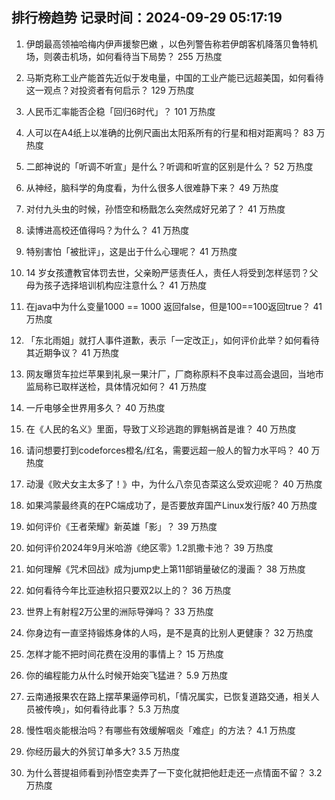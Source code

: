 
## 排行榜趋势 记录时间：2024-09-29 05:17:19
  
  1. 伊朗最高领袖哈梅内伊声援黎巴嫩 ，以色列警告称若伊朗客机降落贝鲁特机场，则袭击机场，如何看待当下局势？ 255 万热度
    
  2. 马斯克称工业产能首先近似于发电量，中国的工业产能已远超美国，如何看待这一观点？对投资者有何启示？ 129 万热度
    
  3. 人民币汇率能否企稳「回归6时代」？ 101 万热度
    
  4. 人可以在A4纸上以准确的比例尺画出太阳系所有的行星和相对距离吗？ 83 万热度
    
  5. 二郎神说的「听调不听宣」是什么？听调和听宣的区别是什么？ 52 万热度
    
  6. 从神经，脑科学的角度看，为什么很多人很难静下来？ 49 万热度
    
  7. 对付九头虫的时候，孙悟空和杨戬怎么突然成好兄弟了？ 41 万热度
    
  8. 读博进高校还值得吗？为什么？ 41 万热度
    
  9. 特别害怕「被批评」，这是出于什么心理呢？ 41 万热度
    
  10. 14 岁女孩遭教官体罚去世，父亲盼严惩责任人，责任人将受到怎样惩罚？父母为孩子选择培训机构应注意什么？ 41 万热度
    
  11. 在java中为什么变量1000 == 1000 返回false，但是100==100返回true？ 41 万热度
    
  12. 「东北雨姐」就打人事件道歉，表示「一定改正」，如何评价此举？如何看待其近期争议？ 41 万热度
    
  13. 网友曝货车拉烂苹果到礼泉一果汁厂，厂商称原料不良率过高会退回，当地市监局称已取样送检，具体情况如何？ 41 万热度
    
  14. 一斤电够全世界用多久？ 40 万热度
    
  15. 在《人民的名义》里面，导致丁义珍逃跑的罪魁祸首是谁？ 40 万热度
    
  16. 请问想要打到codeforces橙名/红名，需要远超一般人的智力水平吗？ 40 万热度
    
  17. 动漫《败犬女主太多了！》中，为什么八奈见杏菜这么受欢迎呢？ 40 万热度
    
  18. 如果鸿蒙最终真的在PC端成功了，是否要放弃国产Linux发行版? 40 万热度
    
  19. 如何评价《王者荣耀》新英雄「影」？ 39 万热度
    
  20. 如何评价2024年9月米哈游《绝区零》1.2凯撒卡池？ 39 万热度
    
  21. 如何理解《咒术回战》成为jump史上第11部销量破亿的漫画？ 38 万热度
    
  22. 如何看待今年比亚迪秋招只要双2以上的？ 36 万热度
    
  23. 世界上有射程2万公里的洲际导弹吗？ 33 万热度
    
  24. 你身边有一直坚持锻炼身体的人吗，是不是真的比别人更健康？ 32 万热度
    
  25. 怎样才能不把时间花费在没用的事情上？ 15 万热度
    
  26. 你的编程能力从什么时候开始突飞猛进？ 5.9 万热度
    
  27. 云南通报果农在路上摆苹果逼停司机，「情况属实，已恢复道路交通，相关人员被传唤」，如何看待此事？ 5.3 万热度
    
  28. 慢性咽炎能根治吗？有哪些有效缓解咽炎「难症」的方法？ 4.1 万热度
    
  29. 你经历最大的外贸订单多大? 3.5 万热度
    
  30. 为什么菩提祖师看到孙悟空卖弄了一下变化就把他赶走还一点情面不留？ 3.2 万热度
    